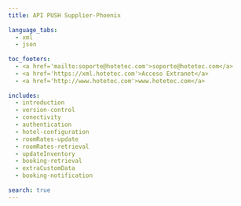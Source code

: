 ```yaml
---
title: API PUSH Supplier-Phoenix
​
language_tabs:
  - xml
  - json
​
toc_footers:
  - <a href='mailto:soporte@hotetec.com'>soporte@hotetec.com</a>
  - <a href='https://xml.hotetec.com'>Acceso Extranet</a>
  - <a href='http://www.hotetec.com'>www.hotetec.com</a>
​
includes:
  - introduction
  - version-control
  - conectivity
  - authentication
  - hotel-configuration
  - roomRates-update
  - roomRates-retrieval
  - updateInventory
  - booking-retrieval
  - extraCustomData
  - booking-notification
​
search: true
---
```

